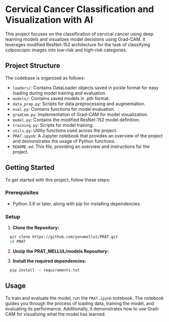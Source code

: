 # Cervical Cancer Classification and Visualization with AI

This project focuses on the classification of cervical cancer using deep learning models and visualizes model decisions using Grad-CAM. It leverages modified ResNet-152 architecture for the task of classifying colposcopic images into low-risk and high-risk categories.

## Project Structure

The codebase is organized as follows:

- `loaders/`: Contains DataLoader objects saved in pickle format for easy loading during model training and evaluation.
- `models/`: Contains saved models in .pth format.
- `data_prep.py`: Scripts for data preprocessing and augmentation.
- `eval.py`: Contains functions for model evaluation.
- `gradCam.py`: Implementation of Grad-CAM for model visualization.
- `model.py`: Contains the modified ResNet-152 model definition.
- `training.py`: Scripts for model training.
- `utils.py`: Utility functions used across the project.
- `PRAT.ipynb`: A Jupyter notebook that provides an overview of the project and demonstrates the usage of Python functions.
- `README.md`: This file, providing an overview and instructions for the project.

## Getting Started

To get started with this project, follow these steps:

### Prerequisites

- Python 3.6 or later, along with pip for installing dependencies.

### Setup

1. **Clone the Repository:**

 ```sh
   git clone https://github.com/yonamellul/PRAT.git
   cd PRAT
 ```

2. **Unzip the PRAT_MELLUL/models Repository:**

3. **Install the required dependencies:**
```sh
  pip install -r requirements.txt
```

## Usage

To train and evaluate the model, run the `PRAT.ipynb` notebook. The notebook guides you through the process of loading data, training the model, and evaluating its performance. Additionally, it demonstrates how to use Grad-CAM for visualizing what the model has learned.
